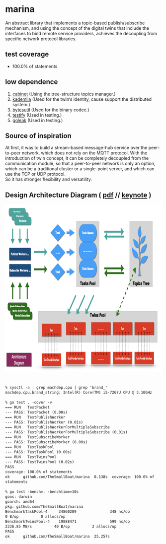 # marina
An abstract library that implements a topic-based publish/subscribe mechanism, 
and using the concept of the digital twins that include the interfaces to bind remote service providers, 
achieves the decoupling from specific network protocol libraries.

## test coverage
* 100.0% of statements

## low dependence
1. [cabinet](https://github.com/TheSmallBoat/cabinet) (Using the tree-structure topics manager.)
2. [kademlia](https://github.com/lithdew/kademlia) (Used for the twin‘s identity, cause support the distributed system.)
3. [bytesutil](https://github.com/lithdew/bytesutil) (Used for the binary codec.)
4. [testify](https://github.com/stretchr/testify) (Used in testing.)
5. [goleak](https://pkg.go.dev/go.uber.org/goleak?tab=doc) (Used in testing.)

## Source of inspiration
At first, it was to build a stream-based message-hub service over the peer-to-peer network, 
which does not rely on the MQTT protocol. With the introduction of twin concept, 
it can be completely decoupled from the communication module, so that a peer-to-peer network is only an option, 
which can be a traditional cluster or a single-point server, and which can use the TCP or UDP protocol.  
So it has stronger flexibility and versatility. 

## Design Architecture Diagram ( [pdf](https://github.com/TheSmallBoat/marina/blob/master/docs/DesignArchitectureDiagram.pdf) // [keynote](https://github.com/TheSmallBoat/marina/blob/master/docs/DesignArchitectureDiagram.key) )

<img width ="960" height="540" src="https://github.com/TheSmallBoat/marina/blob/master/docs/DesignArchitectureDiagram.jpeg">

###

```

% sysctl -a | grep machdep.cpu | grep 'brand_'
machdep.cpu.brand_string: Intel(R) Core(TM) i5-7267U CPU @ 3.10GHz

% go test . -cover -v
=== RUN   TestPacket
--- PASS: TestPacket (0.00s)
=== RUN   TestPublishWorker
--- PASS: TestPublishWorker (0.01s)
=== RUN   TestPublishWorkerForMultipleSubscribe
--- PASS: TestPublishWorkerForMultipleSubscribe (0.01s)
=== RUN   TestSubscribeWorker
--- PASS: TestSubscribeWorker (0.00s)
=== RUN   TestTaskPool
--- PASS: TestTaskPool (0.00s)
=== RUN   TestTwinsPool
--- PASS: TestTwinsPool (0.02s)
PASS
coverage: 100.0% of statements
ok      github.com/TheSmallBoat/marina  0.138s  coverage: 100.0% of statements

% go test -bench=. -benchtime=10s
goos: darwin
goarch: amd64
pkg: github.com/TheSmallBoat/marina
BenchmarkTaskPool-4     34860289               348 ns/op               0 B/op          0 allocs/op
BenchmarkTwinsPool-4    19888471               599 ns/op        2336.85 MB/s          40 B/op          3 allocs/op
PASS
ok      github.com/TheSmallBoat/marina  25.257s

```
